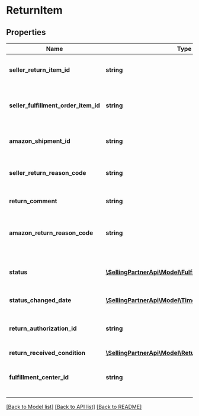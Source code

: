 # ReturnItem

## Properties
Name | Type | Description | Notes
------------ | ------------- | ------------- | -------------
**seller_return_item_id** | **string** | An identifier assigned by the seller to the return item. | 
**seller_fulfillment_order_item_id** | **string** | The identifier assigned to the item by the seller when the fulfillment order was created. | 
**amazon_shipment_id** | **string** | The identifier for the shipment that is associated with the return item. | 
**seller_return_reason_code** | **string** | The return reason code assigned to the return item by the seller. | 
**return_comment** | **string** | An optional comment about the return item. | [optional] 
**amazon_return_reason_code** | **string** | The return reason code that the Amazon fulfillment center assigned to the return item. | [optional] 
**status** | [**\SellingPartnerApi\Model\FulfillmentReturnItemStatus**](FulfillmentReturnItemStatus.md) | Indicates if the return item has been processed by an Amazon fulfillment center. | 
**status_changed_date** | [**\SellingPartnerApi\Model\Timestamp**](Timestamp.md) | Indicates when the status last changed. | 
**return_authorization_id** | **string** | Identifies the return authorization used to return this item. See ReturnAuthorization. | [optional] 
**return_received_condition** | [**\SellingPartnerApi\Model\ReturnItemDisposition**](ReturnItemDisposition.md) |  | [optional] 
**fulfillment_center_id** | **string** | The identifier for the Amazon fulfillment center that processed the return item. | [optional] 

[[Back to Model list]](../README.md#documentation-for-models) [[Back to API list]](../README.md#documentation-for-api-endpoints) [[Back to README]](../README.md)


